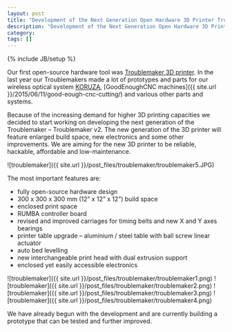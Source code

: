 ```yaml
---
layout: post
title: "Development of the Next Generation Open Hardware 3D Printer Troublemaker"
description: "Development of the Next Generation Open Hardware 3D Printer Troublemaker."
category: 
tags: []
---
```

{% include JB/setup %}

Our first open-source hardware tool was [Troublemaker 3D printer](http://www.thingiverse.com/thing:263814). In the last year our Troublemakers made a lot of prototypes and parts for our wireless optical system [KORUZA](http://koruza.net/), [GoodEnoughCNC machines]({{ site.url }}/2015/06/11/good-eough-cnc-cutting/) and various other parts and systems.

Because of the increasing demand for higher 3D printing capacities we decided to start working on developing the next generation of the Troublemaker – Troublemaker v2. The new generation of the 3D printer will feature enlarged build space, new electronics and some other improvements. We are aiming for the new 3D printer to be reliable, hackable, affordable and low-maintenance.

![troublemaker]({{ site.url }}/post_files/troublemaker/troublemaker5.JPG)

The most important features are:
 - fully open-source hardware design
 - 300 x 300 x 300 mm (12” x 12” x 12”) build space
 - enclosed print space
 - RUMBA controller board
 - revised and improved carriages for timing belts and new X and Y axes bearings
 - printer table upgrade – aluminium / steel table with ball screw linear actuator
 - auto bed levelling
 - new interchangeable print head with dual extrusion support
 - enclosed yet easily accessible electronics
 
 ![troublemaker]({{ site.url }}/post_files/troublemaker/troublemaker1.png)
 ![troublemaker]({{ site.url }}/post_files/troublemaker/troublemaker2.png)
 ![troublemaker]({{ site.url }}/post_files/troublemaker/troublemaker3.png)
 ![troublemaker]({{ site.url }}/post_files/troublemaker/troublemaker4.png)

We have already begun with the development and are currently building a prototype that can be tested and further improved.
